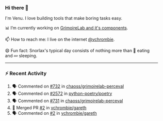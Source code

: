 ### Hi there 👋

I'm Venu. I love building tools that make boring tasks easy.

📊 I’m currently working on [GrimoireLab and it's components](https://chaoss.github.io/grimoirelab).

📫 How to reach me: I live on the internet [@vchrombie](https://www.google.co.in/search?q=vchrombie).

😄 Fun fact: Snorlax's typical day consists of nothing more than :doughnut: eating and :zzz: sleeping.

---

### :zap: Recent Activity

<!--START_SECTION:activity-->
1. 🗣 Commented on [#732](https://github.com/chaoss/grimoirelab-perceval/issues/732) in [chaoss/grimoirelab-perceval](https://github.com/chaoss/grimoirelab-perceval)
2. 🗣 Commented on [#2572](https://github.com/python-poetry/poetry/issues/2572) in [python-poetry/poetry](https://github.com/python-poetry/poetry)
3. 🗣 Commented on [#731](https://github.com/chaoss/grimoirelab-perceval/issues/731) in [chaoss/grimoirelab-perceval](https://github.com/chaoss/grimoirelab-perceval)
4. 🎉 Merged PR [#2](https://github.com/vchrombie/gareth/pull/2) in [vchrombie/gareth](https://github.com/vchrombie/gareth)
5. 🗣 Commented on [#2](https://github.com/vchrombie/gareth/issues/2) in [vchrombie/gareth](https://github.com/vchrombie/gareth)
<!--END_SECTION:activity-->

<!--
**vchrombie/vchrombie** is a ✨ _special_ ✨ repository because its `README.md` (this file) appears on your GitHub profile.

Here are some ideas to get you started:

- 🔭 I’m currently working on ...
- 🌱 I’m currently learning ...
- 👯 I’m looking to collaborate on ...
- 🤔 I’m looking for help with ...
- 💬 Ask me about ...
- 📫 How to reach me: ...
- 😄 Pronouns: ...
- ⚡ Fun fact: ...
-->
